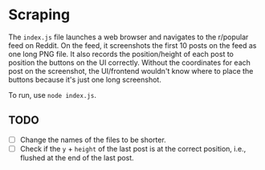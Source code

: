 # Scraping

The `index.js` file launches a web browser and navigates to the r/popular feed on Reddit. On the feed, it screenshots the first 10 posts on the feed as one long PNG file. It also records the position/height of each post to position the buttons on the UI correctly. Without the coordinates for each post on the screenshot, the UI/frontend wouldn't know where to place the buttons because it's just one long screenshot.

To run, use `node index.js`.

## TODO

- [ ] Change the names of the files to be shorter.
- [ ] Check if the `y` + `height` of the last post is at the correct position, i.e., flushed at the end of the last post.
